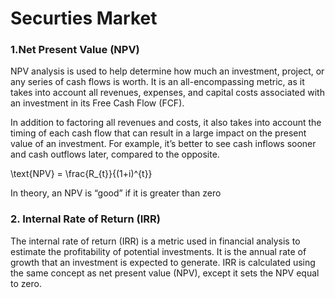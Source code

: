 # Securties Market

### 1.Net Present Value (NPV)

NPV analysis is used to help determine how much an investment, project, or any series of cash flows is worth. It is an all-encompassing metric, as it takes into account all revenues, expenses, and capital costs associated with an investment in its Free Cash Flow (FCF).

In addition to factoring all revenues and costs, it also takes into account the timing of each cash flow that can result in a large impact on the present value of an investment. For example, it’s better to see cash inflows sooner and cash outflows later, compared to the opposite.

\text{NPV} = \frac{R_{t}}{(1+i)^{t}}

In theory, an NPV is “good” if it is greater than zero

### 2. Internal Rate of Return (IRR)

The internal rate of return (IRR) is a metric used in financial analysis to estimate the profitability of potential investments. 
It is the annual rate of growth that an investment is expected to generate.
IRR is calculated using the same concept as net present value (NPV), except it sets the NPV equal to zero.
